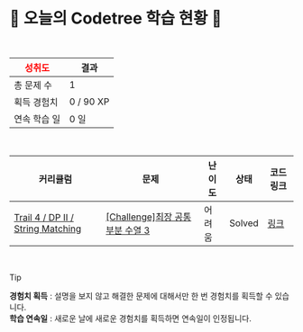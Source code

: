 # 🌲 오늘의 Codetree 학습 현황 🌲

<br />

| <span style="color:red;display:block;text-align:center;"> **성취도**</span> | 결과 |
|---|---|
| 총 문제 수 | 1 |
| 획득 경험치 | 0 / 90 XP |
| 연속 학습 일 | 0 일 |

<br />

|커리큘럼|문제|난이도|상태|코드 링크|
|---|---|---|---|---|
|[Trail 4 / DP II / String Matching](https://www.codetree.ai/trail-info/intermediate-low/)|[[Challenge]최장 공통 부분 수열 3](https://www.codetree.ai/trails/complete/curated-cards/challenge-longest-common-sequence-3/)|어려움|Solved|[링크](https://github.com/hyeonjin-dot/codeTree/blob/main/250524/%EC%B5%9C%EC%9E%A5%20%EA%B3%B5%ED%86%B5%20%EB%B6%80%EB%B6%84%20%EC%88%98%EC%97%B4%203/longest-common-sequence-3.java)|


<br />

> [!TIP]
> **경험치 획득** : 설명을 보지 않고 해결한 문제에 대해서만 한 번 경험치를 획득할 수 있습니다.  
> **학습 연속일** : 새로운 날에 새로운 경험치를 획득하면 연속일이 인정됩니다.

